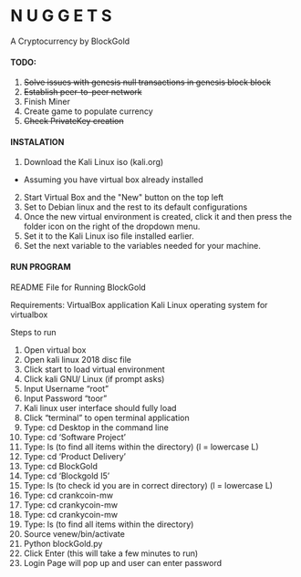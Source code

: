 # N U G G E T S

A Cryptocurrency by BlockGold

#### TODO:
1. ~~Solve issues with genesis null transactions in genesis block block~~ 
2. ~~Establish peer-to-peer network~~
3. Finish Miner
4. Create game to populate currency
5. ~~Check PrivateKey creation~~

#### INSTALATION
1. Download the Kali Linux iso (kali.org)
* Assuming you have virtual box already installed
2. Start Virtual Box and the "New" button on the top left
3. Set to Debian linux and the rest to its default configurations
4. Once the new virtual environment is created, click it and then press the folder icon on the right of the dropdown menu.
5. Set it to the Kali Linux iso file installed earlier.
6. Set the next variable to the variables needed for your machine.

#### RUN PROGRAM
README File for Running BlockGold

Requirements:
VirtualBox application
Kali Linux operating system for virtualbox

Steps to run 

1. Open virtual box
2. Open kali linux 2018 disc file 
3. Click start to load virtual environment 
4. Click kali GNU/ Linux (if prompt asks)
5. Input Username “root”
6. Input Password  “toor”
7. Kali linux user interface should fully load
8. Click “terminal” to open terminal application
9. Type: cd Desktop in the command line
10. Type: cd ‘Software Project’
11. Type: ls (to find all items within the directory) (l = lowercase L)
12. Type: cd ‘Product Delivery’
13. Type: cd BlockGold 
14. Type: cd ‘Blockgold I5’
15. Type: ls (to check id you are in correct directory) (l = lowercase L)
16. Type: cd crankcoin-mw
17. Type: cd crankycoin-mw
18. Type: cd crankycoin-mw 
19. Type: ls (to find all items within the directory) 
20. Source venew/bin/activate
21. Python blockGold.py 
22. Click Enter (this will take a few minutes to run)
23. Login Page will pop up and user can enter password 


